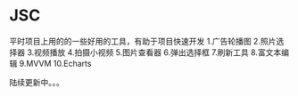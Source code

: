 # JSC
平时项目上用的的一些好用的工具，有助于项目快速开发
1.广告轮播图
2.照片选择器
3.视频播放
4.拍摄小视频
5.图片查看器
6.弹出选择框
7.刷新工具
8.富文本编辑
9.MVVM
10.Echarts

陆续更新中。。。
